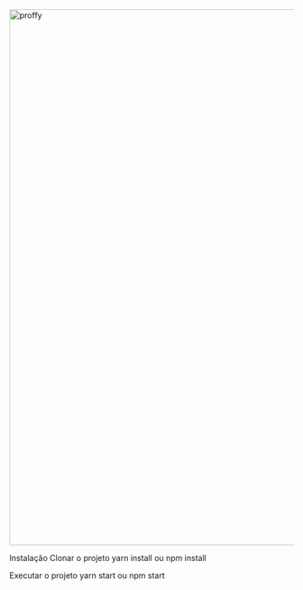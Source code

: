 <img width="949" alt="proffy" src="https://user-images.githubusercontent.com/39203014/93951890-eec52d80-fd1d-11ea-85a6-fbffcfb24f69.png">

Instalação
Clonar o projeto
yarn install ou npm install

Executar o projeto
yarn start ou npm start
